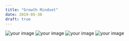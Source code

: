```yaml
---
title: "Growth Mindset"
date: 2019-05-30
draft: true
---
```


![your image](/comics/growth-mindset/IMG_0077.png)
![your image](/comics/growth-mindset/IMG_0076.png)
![your image](/comics/growth-mindset/IMG_0079.png)
![your image](/comics/growth-mindset/IMG_0080.png)